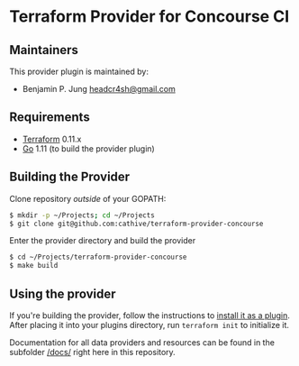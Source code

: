 # Terraform Provider for Concourse CI

## Maintainers

This provider plugin is maintained by:

* Benjamin P. Jung <headcr4sh@gmail.com>

## Requirements

- [Terraform](https://www.terraform.io/downloads.html) 0.11.x
- [Go](https://golang.org/doc/install) 1.11 (to build the provider plugin)

## Building the Provider

Clone repository *outside* of your GOPATH:

```sh
$ mkdir -p ~/Projects; cd ~/Projects
$ git clone git@github.com:cathive/terraform-provider-concourse
```

Enter the provider directory and build the provider

```sh
$ cd ~/Projects/terraform-provider-concourse
$ make build
```

## Using the provider

If you're building the provider, follow the instructions to [install it as a plugin](https://www.terraform.io/docs/plugins/basics.html#installing-a-plugin).
After placing it into your plugins directory,  run `terraform init` to initialize it.

Documentation for all data providers and resources can be found in the subfolder [/docs/](./docs)
right here in this repository.
